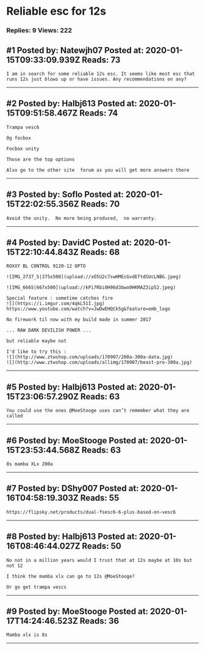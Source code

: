 # Reliable esc for 12s

### Replies: 9 Views: 222

## \#1 Posted by: Natewjh07 Posted at: 2020-01-15T09:33:09.939Z Reads: 73

```
I am in search for some reliable 12s esc. It seems like most esc that runs 12s just blows up or have issues. Any recommendations on any?
```

---
## \#2 Posted by: Halbj613 Posted at: 2020-01-15T09:51:58.467Z Reads: 74

```
Trampa vesc6

Og focbox

Focbox unity

Those are the top options

Also go to the other site  forum as you will get more answers there
```

---
## \#3 Posted by: Soflo Posted at: 2020-01-15T22:02:55.356Z Reads: 70

```
Avoid the unity.  No more being produced,  no warranty.
```

---
## \#4 Posted by: DavidC Posted at: 2020-01-15T22:10:44.843Z Reads: 68

```
ROXXY BL CONTROL 9120-12 OPTO

![IMG_2737_S|375x500](upload://xO5U2c7swHMEcGvdEftdSUcLNBG.jpeg) 

![IMG_6665|667x500](upload://kPi7Rbi0H96d3bwo0HKMAZ3ip52.jpeg) 

Special feature : sometime catches fire
![](https://i.imgur.com/4qkL51I.jpg)
https://www.youtube.com/watch?v=JwDwEHQCk5g&feature=emb_logo

No firework til now with my build made in summer 2017

... RAW DARK DEVILISH POWER ...

but reliable maybe not

I'd like to try this : 
![](http://www.ztwshop.com/uploads/170907/200a-300a-data.jpg)
![](http://www.ztwshop.com/uploads/allimg/170907/beast-pro-300a.jpg)
```

---
## \#5 Posted by: Halbj613 Posted at: 2020-01-15T23:06:57.290Z Reads: 63

```
You could use the ones @MoeStooge uses can’t remember what they are called
```

---
## \#6 Posted by: MoeStooge Posted at: 2020-01-15T23:53:44.568Z Reads: 63

```
8s mamba XLx 200a
```

---
## \#7 Posted by: DShy007 Posted at: 2020-01-16T04:58:19.303Z Reads: 55

```
https://flipsky.net/products/dual-fsesc6-6-plus-based-on-vesc6
```

---
## \#8 Posted by: Halbj613 Posted at: 2020-01-16T08:46:44.027Z Reads: 50

```
No not in a million years would I trust that at 12s maybe at 10s but not 12

I think the mamba xlx can go to 12s @MoeStooge?

Or go get trampa vescs
```

---
## \#9 Posted by: MoeStooge Posted at: 2020-01-17T14:24:46.523Z Reads: 36

```
Mamba xlx is 8s
```

---
